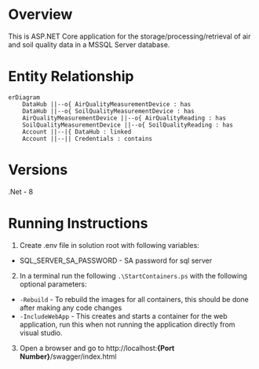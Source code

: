 # Overview
This is ASP.NET Core application for the storage/processing/retrieval of air and soil quality data in a MSSQL Server database.

# Entity Relationship
```mermaid
erDiagram
    DataHub ||--o{ AirQualityMeasurementDevice : has
    DataHub ||--o{ SoilQualityMeasurementDevice : has
    AirQualityMeasurementDevice ||--o{ AirQualityReading : has
    SoilQualityMeasurementDevice ||--o{ SoilQualityReading : has
    Account ||--|{ DataHub : linked
    Account ||--|| Credentials : contains
```

# Versions
.Net - 8

# Running Instructions
1. Create .env file in solution root with following variables:
  - SQL_SERVER_SA_PASSWORD - SA password for sql server
2. In a terminal run the following ```.\StartContainers.ps``` with the following optional parameters:
  - ```-Rebuild``` - To rebuild the images for all containers, this should be done after making any code changes
  - ```-IncludeWebApp``` - This creates and starts a container for the web application, run this when not running the application directly from visual studio.
3. Open a browser and go to http://localhost:**{Port Number}**/swagger/index.html